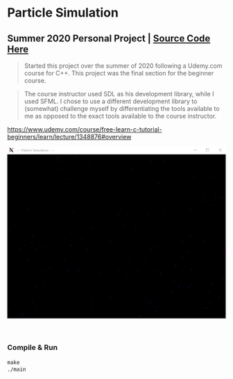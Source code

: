 # Particle Simulation
## Summer 2020 Personal Project | [Source Code Here](https://github.com/alexbochman/Particle-Simulation)


> Started this project over the summer of 2020 following a Udemy.com course for C++. This project was the final section
for the beginner course.

> The course instructor used SDL as his development library, while I used SFML. I chose to use a different development library to
(somewhat) challenge myself by differentiating the tools available to me as opposed to the exact tools available to the course instructor.

https://www.udemy.com/course/free-learn-c-tutorial-beginners/learn/lecture/1348876#overview

![particle gif](/particles.gif)

<br />

### Compile & Run
```
make
./main
```
